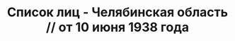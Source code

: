 ---
title: Список лиц - Челябинская область // от 10 июня 1938 года
description: РГАСПИ, ф.17, т.9, оп.171, дело 417, лист 14
images:
- /disk/pictures/v09/17-171-417-014.jpg
- /disk/pictures/v09/17-171-417-015.jpg
- /disk/pictures/v09/17-171-417-016.jpg
- /disk/pictures/v09/17-171-417-017.jpg
---